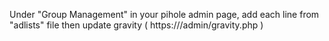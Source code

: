 Under "Group Management" in your pihole admin page, add each line from "adlists" file then update gravity ( https:///admin/gravity.php )
